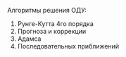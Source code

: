 Алгоритмы решения ОДУ:
1) Рунге-Кутта 4го порядка
2) Прогноза и коррекции
3) Адамса
4) Последовательных приближений
